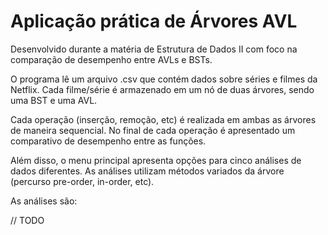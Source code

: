 # Aplicação prática de Árvores AVL 

Desenvolvido durante a matéria de Estrutura de Dados II com foco na comparação de desempenho entre AVLs e BSTs.

O programa lê um arquivo .csv que contém dados sobre séries e filmes da Netflix. Cada filme/série é armazenado em um nó de duas árvores, sendo uma BST e uma AVL.

Cada operação (inserção, remoção, etc) é realizada em ambas as árvores de maneira sequencial. No final de cada operação é apresentado um comparativo de desempenho entre as funções.

Além disso, o menu principal apresenta opções para cinco análises de dados diferentes. As análises utilizam métodos variados da árvore (percurso pre-order, in-order, etc).

As análises são:

// TODO
